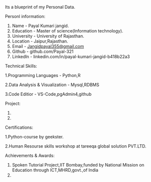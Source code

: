 Its a blueprint of my Personal Data.

Personl information:

1. Name - Payal Kumari jangid.
2. Education - Master of science(Information technology).
3. University - University of Rajasthan.
4. Location - Jaipur,Rajasthan.
5. Email - Jangidpayal355@gmail.com
6. Github - github.com/Payal-321
7. Linkedln - linkedin.com/in/payal-kumari-jangid-b418b22a3

Technical Skills:

1.Programming Languages - Python,R

2.Data Analysis & Visualization - Mysql,RDBMS

3.Code Editior - VS-Code,pgAdmin4,github

Project:

1.
2.


Certifications:

1.Python-course by geekster.

2.Human Resourse skills workshop at tareeqa global solution PVT.LTD.

Achievements & Awards:

1. Spoken Tutorial Project,IIT Bombay,funded by National Mission on Education
 through ICT,MHRD,govt.,of India
2.

